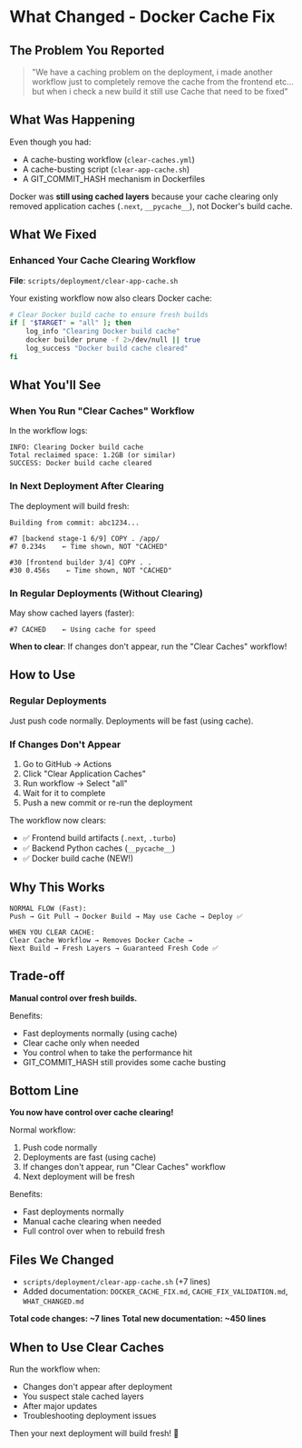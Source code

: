 # What Changed - Docker Cache Fix

## The Problem You Reported

> "We have a caching problem on the deployment, i made another workflow just to completely remove the cache from the frontend etc... but when i check a new build it still use Cache that need to be fixed"

## What Was Happening

Even though you had:
- A cache-busting workflow (`clear-caches.yml`)
- A cache-busting script (`clear-app-cache.sh`)
- A GIT_COMMIT_HASH mechanism in Dockerfiles

Docker was **still using cached layers** because your cache clearing only removed application caches (`.next`, `__pycache__`), not Docker's build cache.

## What We Fixed

### Enhanced Your Cache Clearing Workflow
**File**: `scripts/deployment/clear-app-cache.sh`

Your existing workflow now also clears Docker cache:
```bash
# Clear Docker build cache to ensure fresh builds
if [ "$TARGET" = "all" ]; then
    log_info "Clearing Docker build cache"
    docker builder prune -f 2>/dev/null || true
    log_success "Docker build cache cleared"
fi
```

## What You'll See

### When You Run "Clear Caches" Workflow

In the workflow logs:
```
INFO: Clearing Docker build cache
Total reclaimed space: 1.2GB (or similar)
SUCCESS: Docker build cache cleared
```

### In Next Deployment After Clearing

The deployment will build fresh:
```
Building from commit: abc1234...

#7 [backend stage-1 6/9] COPY . /app/
#7 0.234s    ← Time shown, NOT "CACHED"

#30 [frontend builder 3/4] COPY . .
#30 0.456s    ← Time shown, NOT "CACHED"
```

### In Regular Deployments (Without Clearing)

May show cached layers (faster):
```
#7 CACHED    ← Using cache for speed
```

**When to clear**: If changes don't appear, run the "Clear Caches" workflow!

## How to Use

### Regular Deployments
Just push code normally. Deployments will be fast (using cache).

### If Changes Don't Appear
1. Go to GitHub → Actions
2. Click "Clear Application Caches"
3. Run workflow → Select "all"
4. Wait for it to complete
5. Push a new commit or re-run the deployment

The workflow now clears:
- ✅ Frontend build artifacts (`.next`, `.turbo`)
- ✅ Backend Python caches (`__pycache__`)
- ✅ Docker build cache (NEW!)

## Why This Works

```
NORMAL FLOW (Fast):
Push → Git Pull → Docker Build → May use Cache → Deploy ✅

WHEN YOU CLEAR CACHE:
Clear Cache Workflow → Removes Docker Cache →
Next Build → Fresh Layers → Guaranteed Fresh Code ✅
```

## Trade-off

**Manual control over fresh builds.**

Benefits:
- Fast deployments normally (using cache)
- Clear cache only when needed
- You control when to take the performance hit
- GIT_COMMIT_HASH still provides some cache busting

## Bottom Line

**You now have control over cache clearing!** 

Normal workflow:
1. Push code normally
2. Deployments are fast (using cache)
3. If changes don't appear, run "Clear Caches" workflow
4. Next deployment will be fresh

Benefits:
- Fast deployments normally
- Manual cache clearing when needed
- Full control over when to rebuild fresh

## Files We Changed

- `scripts/deployment/clear-app-cache.sh` (+7 lines)
- Added documentation: `DOCKER_CACHE_FIX.md`, `CACHE_FIX_VALIDATION.md`, `WHAT_CHANGED.md`

**Total code changes: ~7 lines**
**Total new documentation: ~450 lines**

## When to Use Clear Caches

Run the workflow when:
- Changes don't appear after deployment
- You suspect stale cached layers
- After major updates
- Troubleshooting deployment issues

Then your next deployment will build fresh! 🚀
